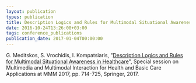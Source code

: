 ```yaml
---
layout: publication
types: publication
title: Description Logics and Rules for Multimodal Situational Awareness in Healthcare
date: 2016-10-24T13:26:08+03:00
tags: conference_publications
publication_date: 2017-01-04T00:00:00
---
```

G. Meditskos, S. Vrochidis, I. Kompatsiaris, "[Description Logics and Rules for Multimodal Situational Awareness in Healthcare](https://www.researchgate.net/publication/311991198_Description_Logics_and_Rules_for_Multimodal_Situational_Awareness_in_Healthcare)", Special session on Multimedia and Multimodal Interaction for Health and Basic Care Applications at MMM 2017, pp. 714-725, Springer, 2017.